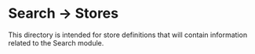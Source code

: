 # Search -> Stores

This directory is intended for store definitions that will contain information related to the Search module.

